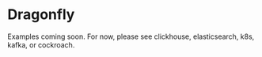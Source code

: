 # Dragonfly
Examples coming soon. For now, please see clickhouse, elasticsearch, k8s, kafka, or cockroach.
